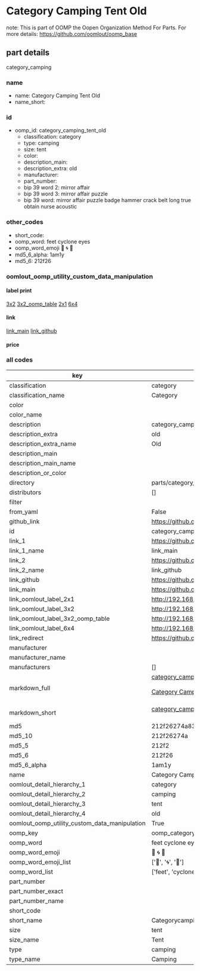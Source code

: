 # Category Camping Tent Old  

note: This is part of OOMP the Oopen Organization Method For Parts. For more details: https://github.com/oomlout/oomp_base

##  part details
  



category_camping



### name
* name: Category Camping Tent Old
* name_short: 
### id
* oomp_id: category_camping_tent_old
  * classification: category
  * type: camping
  * size: tent
  * color: 
  * description_main: 
  * description_extra: old
  * manufacturer: 
  * part_number: 
  * bip 39 word 2: mirror affair
  * bip 39 word 3: mirror affair puzzle
  * bip 39 word: mirror affair puzzle badge hammer crack belt long true obtain nurse acoustic

### other_codes
* short_code: 
* oomp_word: feet cyclone eyes
* oomp_word_emoji :feet: :cyclone: :eyes:
* md5_6_alpha: 1am1y
* md5_6: 212f26






### oomlout_oomp_utility_custom_data_manipulation
#### label print
[3x2](http://192.168.1.245:1112/?label=oomp%201am1y)
[3x2_oomp_table](http://192.168.1.108:1112/?label=oomp%201am1y)
[2x1](http://192.168.1.242:1112/?label=oomp%201am1y)
[6x4](http://192.168.1.55:1112/?label=oomp%201am1y)    

#### link

[link_main](https://github.com/oomlout/oomlout_oomp_version_1_messy/tree/main/parts/category_camping_tent_old) [link_github](https://github.com/oomlout/oomlout_oomp_version_1_messy/tree/main/parts/category_camping_tent_old)                             

#### price







### all codes 
| key | value |  
| --- | --- |  
| classification | category |  
| classification_name | Category |  
| color |  |  
| color_name |  |  
| description | category_camping |  
| description_extra | old |  
| description_extra_name | Old |  
| description_main |  |  
| description_main_name |  |  
| description_or_color |   |  
| directory | parts/category_camping_tent_old |  
| distributors | [] |  
| filter |  |  
| from_yaml | False |  
| github_link | https://github.com/oomlout/oomlout_oomp_part_src/tree/main/parts/category_camping_tent_old |  
| id | category_camping_tent_old |  
| link_1 | https://github.com/oomlout/oomlout_oomp_version_1_messy/tree/main/parts/category_camping_tent_old |  
| link_1_name | link_main |  
| link_2 | https://github.com/oomlout/oomlout_oomp_version_1_messy/tree/main/parts/category_camping_tent_old |  
| link_2_name | link_github |  
| link_github | https://github.com/oomlout/oomlout_oomp_version_1_messy/tree/main/parts/category_camping_tent_old |  
| link_main | https://github.com/oomlout/oomlout_oomp_version_1_messy/tree/main/parts/category_camping_tent_old |  
| link_oomlout_label_2x1 | http://192.168.1.242:1112/?label=oomp%201am1y |  
| link_oomlout_label_3x2 | http://192.168.1.245:1112/?label=oomp%201am1y |  
| link_oomlout_label_3x2_oomp_table | http://192.168.1.108:1112/?label=oomp%201am1y |  
| link_oomlout_label_6x4 | http://192.168.1.55:1112/?label=oomp%201am1y |  
| link_redirect | https://github.com/oomlout/oomlout_oomp_version_1_messy/tree/main/parts/category_camping_tent_old |  
| manufacturer |  |  
| manufacturer_name |  |  
| manufacturers | [] |  
| markdown_full | [category_camping_tent_old](none)<br>[](none)<br>[Category Camping Tent Old](none)<br><br> |  
| markdown_short | [category_camping_tent_old](none)<br><br> |  
| md5 | 212f26274a83c29cc73441175dc1146c |  
| md5_10 | 212f26274a |  
| md5_5 | 212f2 |  
| md5_6 | 212f26 |  
| md5_6_alpha | 1am1y |  
| name | Category Camping Tent Old |  
| oomlout_detail_hierarchy_1 | category |  
| oomlout_detail_hierarchy_2 | camping |  
| oomlout_detail_hierarchy_3 | tent |  
| oomlout_detail_hierarchy_4 | old |  
| oomlout_oomp_utility_custom_data_manipulation | True |  
| oomp_key | oomp_category_camping_tent_old |  
| oomp_word | feet cyclone eyes |  
| oomp_word_emoji | :feet: :cyclone: :eyes: |  
| oomp_word_emoji_list | [':feet:', ':cyclone:', ':eyes:'] |  
| oomp_word_list | ['feet', 'cyclone', 'eyes'] |  
| part_number |  |  
| part_number_exact |  |  
| part_number_name |  |  
| short_code |  |  
| short_name | Categorycamping |  
| size | tent |  
| size_name | Tent |  
| type | camping |  
| type_name | Camping |  
